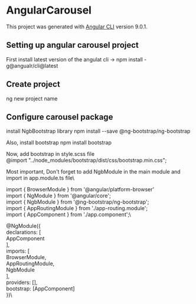 # AngularCarousel

This project was generated with [Angular CLI](https://github.com/angular/angular-cli) version 9.0.1.

## Setting up angular carousel project
First install latest version of the angulat cli -> npm install -g@angualr/cli@latest

## Create project
ng new project name

## Configure carousel package 
install NgbBootstrap library
npm install --save @ng-bootstrap/ng-bootstrap

Also, install bootstrap 
npm install bootstrap

Now, add bootstrap in style.scss file\
@import "../node_modules/bootstrap/dist/css/bootstrap.min.css";

Most important, Don't forget to add NgbModule in the main module and import in app.module.ts file\

import { BrowserModule } from '@angular/platform-browser'\
import { NgModule } from '@angular/core';\
import { NgbModule } from '@ng-bootstrap/ng-bootstrap';\
import { AppRoutingModule } from './app-routing.module';\
import { AppComponent } from './app.component';\

@NgModule({\
  declarations: [\
    AppComponent\
  ],\
  imports: [\
    BrowserModule,\
    AppRoutingModule,\
    NgbModule\
  ],\
  providers: [],\
  bootstrap: [AppComponent]\
})\